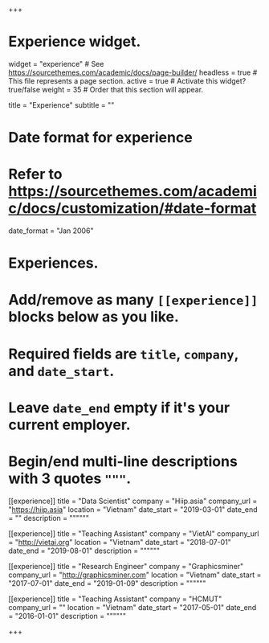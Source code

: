 +++
# Experience widget.
widget = "experience"  # See https://sourcethemes.com/academic/docs/page-builder/
headless = true  # This file represents a page section.
active = true  # Activate this widget? true/false
weight = 35  # Order that this section will appear.

title = "Experience"
subtitle = ""

# Date format for experience
#   Refer to https://sourcethemes.com/academic/docs/customization/#date-format
date_format = "Jan 2006"

# Experiences.
#   Add/remove as many `[[experience]]` blocks below as you like.
#   Required fields are `title`, `company`, and `date_start`.
#   Leave `date_end` empty if it's your current employer.
#   Begin/end multi-line descriptions with 3 quotes `"""`.
[[experience]]
  title = "Data Scientist"
  company = "Hiip.asia"
  company_url = "https://hiip.asia"
  location = "Vietnam"
  date_start = "2019-03-01"
  date_end = ""
  description = """"""

[[experience]]
  title = "Teaching Assistant"
  company = "VietAI"
  company_url = "http://vietai.org"
  location = "Vietnam"
  date_start = "2018-07-01"
  date_end = "2019-08-01"
  description = """"""

[[experience]]
  title = "Research Engineer"
  company = "Graphicsminer"
  company_url = "http://graphicsminer.com"
  location = "Vietnam"
  date_start = "2017-07-01"
  date_end = "2019-01-09"
  description = """"""

[[experience]]
  title = "Teaching Assistant"
  company = "HCMUT"
  company_url = ""
  location = "Vietnam"
  date_start = "2017-05-01"
  date_end = "2016-01-01"
  description = """"""


+++
